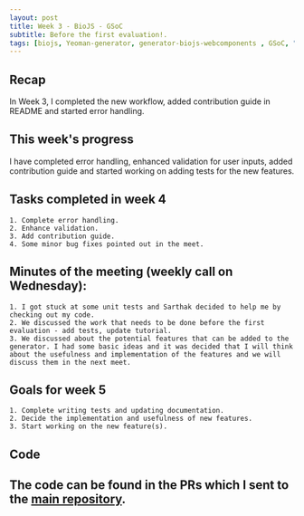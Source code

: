 ```yaml
---
layout: post
title: Week 3 - BioJS - GSoC   
subtitle: Before the first evaluation!.
tags: [biojs, Yeoman-generator, generator-biojs-webcomponents , GSoC, "Summer of Code"]
---
```


## Recap
In Week 3, I completed the new workflow, added contribution guide in README and started error handling.

## This week's progress
I have completed error handling, enhanced validation for user inputs, added contribution guide and started working on adding tests for the new features.

## Tasks completed in week 4
    1. Complete error handling.
    2. Enhance validation.
    3. Add contribution guide.
    4. Some minor bug fixes pointed out in the meet.

## Minutes of the meeting (weekly call on Wednesday):
    1. I got stuck at some unit tests and Sarthak decided to help me by checking out my code.
    2. We discussed the work that needs to be done before the first evaluation - add tests, update tutorial.
    3. We discussed about the potential features that can be added to the generator. I had some basic ideas and it was decided that I will think about the usefulness and implementation of the features and we will discuss them in the next meet.

## Goals for week 5
    1. Complete writing tests and updating documentation.
    2. Decide the implementation and usefulness of new features.
    3. Start working on the new feature(s).

## Code
The code can be found in the PRs which I sent to the [main repository](https://github.com/biojs/generator-biojs-webcomponents/).
---